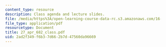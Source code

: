 ```yaml
---
content_type: resource
description: Class agenda and lecture slides.
file: /media/https%3A/open-learning-course-data-rc.s3.amazonaws.com/16-812-the-aerospace-industry-spring-2004/2ad2f349f6b37d662b7d47560da96669_27_apr_682_class.pdf
file_type: application/pdf
resourcetype: Document
title: 27_apr_682_class.pdf
uid: 2ad2f349-f6b3-7d66-2b7d-47560da96669
---
```

